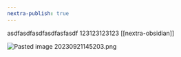 ```yaml
---
nextra-publish: true
---
```

asdfasdfasdfasdfasfasdf
123123123123
[[nextra-obsidian]]

![Pasted image 20230921145203.png](/img/%EC%9D%B4%EB%B2%A4%ED%8A%B8/Pasted%20image%2020230921145203.png)